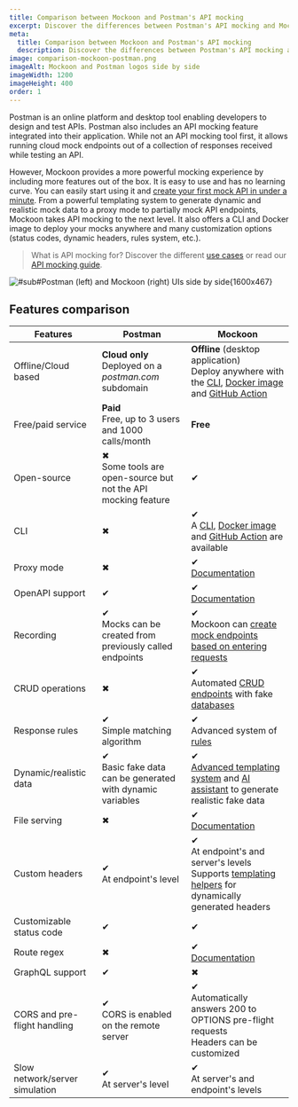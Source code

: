 ```yaml
---
title: Comparison between Mockoon and Postman's API mocking
excerpt: Discover the differences between Postman's API mocking and Mockoon's desktop application and CLI mocking features
meta:
  title: Comparison between Mockoon and Postman's API mocking
  description: Discover the differences between Postman's API mocking and Mockoon's desktop application and CLI mocking features
image: comparison-mockoon-postman.png
imageAlt: Mockoon and Postman logos side by side
imageWidth: 1200
imageHeight: 400
order: 1
---
```


Postman is an online platform and desktop tool enabling developers to design and test APIs. Postman also includes an API mocking feature integrated into their application.
While not an API mocking tool first, it allows running cloud mock endpoints out of a collection of responses received while testing an API.

However, Mockoon provides a more powerful mocking experience by including more features out of the box. It is easy to use and has no learning curve. You can easily start using it and [create your first mock API in under a minute](/tutorials/getting-started/).
From a powerful templating system to generate dynamic and realistic mock data to a proxy mode to partially mock API endpoints, Mockoon takes API mocking to the next level. It also offers a CLI and Docker image to deploy your mocks anywhere and many customization options (status codes, dynamic headers, rules system, etc.).

> What is API mocking for? Discover the different [use cases](/use-cases/) or read our [API mocking guide](/articles/what-is-api-mocking/).

![#sub#Postman (left) and Mockoon (right) UIs side by side{1600x467}](/images/compare/comparison-mockoon-postman-screenshot.png)

## Features comparison

| Features                                                          | Postman                                                                                                         | Mockoon                                                                                                                                                                                                           |
| ----------------------------------------------------------------- | --------------------------------------------------------------------------------------------------------------- | ----------------------------------------------------------------------------------------------------------------------------------------------------------------------------------------------------------------- |
| <span class="text-gray-700">Offline/Cloud based</span>            | **Cloud only**<br/>Deployed on a _postman.com_ subdomain                                                        | **Offline** (desktop application)<br/>Deploy anywhere with the [CLI](/cli/), [Docker image](https://hub.docker.com/r/mockoon/cli) and [GitHub Action](https://github.com/marketplace/actions/mockoon-cli)         |
| <span class="text-gray-700">Free/paid service</span>              | **Paid**<br/> Free, up to 3 users and 1000 calls/month                                                          | **Free**                                                                                                                                                                                                          |
| <span class="text-gray-700">Open-source</span>                    | <span class="text-danger fw-bold fs-3">✖</span><br/>Some tools are open-source but not the API mocking feature | <span class="text-success fw-bold fs-3">✔</span>                                                                                                                                                                 |
| <span class="text-gray-700">CLI</span>                            | <span class="text-danger fw-bold fs-3">✖</span>                                                                | <span class="text-success fw-bold fs-3">✔</span> <br/>A [CLI](/cli/), [Docker image](https://hub.docker.com/r/mockoon/cli) and [GitHub Action](https://github.com/marketplace/actions/mockoon-cli) are available |
| <span class="text-gray-700">Proxy mode</span>                     | <span class="text-danger fw-bold fs-3">✖</span>                                                                | <span class="text-success fw-bold fs-3">✔</span><br/>[Documentation](/tutorials/partial-mocking-proxy/)                                                                                                          |
| <span class="text-gray-700">OpenAPI support </span>               | <span class="text-success fw-bold fs-3">✔</span>                                                               | <span class="text-success fw-bold fs-3">✔</span><br/>[Documentation](/docs/latest/openapi/import-export-openapi-format/)                                                                                         |
| <span class="text-gray-700">Recording</span>                      | <span class="text-success fw-bold fs-3">✔</span><br/>Mocks can be created from previously called endpoints     | <span class="text-success fw-bold fs-3">✔</span><br/>Mockoon can [create mock endpoints based on entering requests](/tutorials/requests-recording-auto-mocking/)                                                 |
| <span class="text-gray-700">CRUD operations</span>                | <span class="text-danger fw-bold fs-3">✖</span>                                                                | <span class="text-success fw-bold fs-3">✔</span><br/>Automated [CRUD endpoints](/tutorials/create-full-rest-api-crud-routes/) with fake [databases](/docs/latest/data-buckets/overview/)                         |
| <span class="text-gray-700">Response rules</span>                 | <span class="text-success fw-bold fs-3">✔</span><br/>Simple matching algorithm                                 | <span class="text-success fw-bold fs-3">✔</span><br/>Advanced system of [rules](/docs/latest/route-responses/dynamic-rules/)                                                                                     |
| <span class="text-gray-700">Dynamic/realistic data</span>         | <span class="text-success fw-bold fs-3">✔</span><br/>Basic fake data can be generated with dynamic variables   | <span class="text-success fw-bold fs-3">✔</span><br/>[Advanced templating system](/tutorials/generate-mock-json-data/) and [AI assistant](/ai-powered-api-mocking/) to generate realistic fake data              |
| <span class="text-gray-700">File serving</span>                   | <span class="text-danger fw-bold fs-3">✖</span>                                                                | <span class="text-success fw-bold fs-3">✔</span><br/>[Documentation](/docs/latest/response-configuration/file-serving/)                                                                                          |
| <span class="text-gray-700">Custom headers</span>                 | <span class="text-success fw-bold fs-3">✔</span><br/>At endpoint's level                                       | <span class="text-success fw-bold fs-3">✔</span><br/>At endpoint's and server's levels<br/>Supports [templating helpers](/docs/latest/templating/overview/#headers-templating) for dynamically generated headers |
| <span class="text-gray-700">Customizable status code</span>       | <span class="text-success fw-bold fs-3">✔</span>                                                               | <span class="text-success fw-bold fs-3">✔</span>                                                                                                                                                                 |
| <span class="text-gray-700">Route regex</span>                    | <span class="text-danger fw-bold fs-3">✖</span>                                                                | <span class="text-success fw-bold fs-3">✔</span><br/>[Documentation](/docs/latest/api-endpoints/routing/)                                                                                                        |
| <span class="text-gray-700">GraphQL support</span>                | <span class="text-success fw-bold fs-3">✔</span>                                                               | <span class="text-danger fw-bold fs-3">✖</span>                                                                                                                                                                  |
| <span class="text-gray-700">CORS and pre-flight handling</span>   | <span class="text-success fw-bold fs-3">✔</span><br/>CORS is enabled on the remote server                      | <span class="text-success fw-bold fs-3">✔</span><br/>Automatically answers 200 to OPTIONS pre-flight requests<br/>Headers can be customized                                                                      |
| <span class="text-gray-700">Slow network/server simulation</span> | <span class="text-success fw-bold fs-3">✔</span><br/>At server's level                                         | <span class="text-success fw-bold fs-3">✔</span><br/>At server's and endpoint's levels                                                                                                                           |
